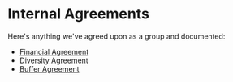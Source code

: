 # Internal Agreements

Here's anything we've agreed upon as a group and documented:

- [Financial Agreement](./financial_agreement.md)
- [Diversity Agreement](./diversity-agreement.md)
- [Buffer Agreement](./buffer-agreement.md)
